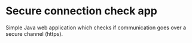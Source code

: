 # Secure connection check app

Simple Java web application which checks if communication goes over 
a secure channel (https).
